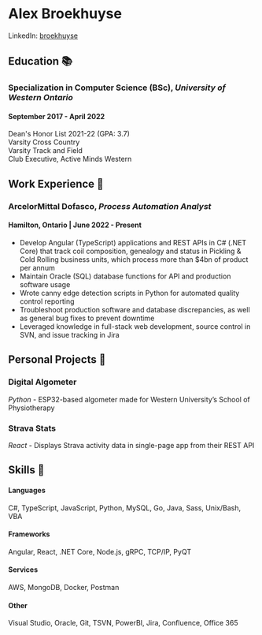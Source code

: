 <meta charset="utf-8">

# Alex Broekhuyse

LinkedIn: [broekhuyse](https://linkedin.com/in/broekhuyse) <br>

## Education 📚

### **Specialization in Computer Science (BSc)**, _University of Western Ontario_

#### September 2017 - April 2022

Dean's Honor List 2021-22 (GPA: 3.7) <br>
Varsity Cross Country <br>
Varsity Track and Field <br>
Club Executive, Active Minds Western

## Work Experience 💼

### ArcelorMittal Dofasco, _Process Automation Analyst_

#### Hamilton, Ontario | June 2022 - Present

- Develop Angular (TypeScript) applications and REST APIs in C# (.NET Core) that track coil composition, genealogy and status in Pickling & Cold Rolling business units, which process more than $4bn of product per annum
-  Maintain Oracle (SQL) database functions for API and production software usage
- Wrote canny edge detection scripts in Python for automated quality control reporting
- Troubleshoot production software and database discrepancies, as well as general bug fixes to prevent downtime
- Leveraged knowledge in full-stack web development, source control in SVN, and issue tracking in Jira

## Personal Projects 🚧

### Digital Algometer

_Python_ - ESP32-based algometer made for Western University’s School of Physiotherapy

### Strava Stats

_React_ - Displays Strava activity data in single-page app from their REST API

## Skills 🧰

#### Languages

C#, TypeScript, JavaScript, Python, MySQL, Go, Java, Sass, Unix/Bash, VBA

#### Frameworks

Angular, React, .NET Core, Node.js, gRPC, TCP/IP, PyQT

#### Services

AWS, MongoDB, Docker, Postman

#### Other

Visual Studio, Oracle, Git, TSVN, PowerBI, Jira, Confluence, Office 365
